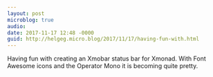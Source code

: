 ```yaml
---
layout: post
microblog: true
audio: 
date: 2017-11-17 12:48 -0000
guid: http://helgeg.micro.blog/2017/11/17/having-fun-with.html
---
```

Having fun with creating an Xmobar status bar for Xmonad. With Font Awesome icons and the Operator Mono it is becoming quite pretty. 

